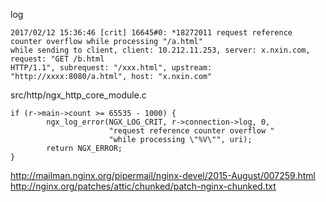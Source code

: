 log
```
2017/02/12 15:36:46 [crit] 16645#0: *18272011 request reference counter overflow while processing "/a.html"
while sending to client, client: 10.212.11.253, server: x.nxin.com, request: "GET /b.html
HTTP/1.1", subrequest: "/xxx.html", upstream: "http://xxxx:8080/a.html", host: "x.nxin.com"
```

src/http/ngx_http_core_module.c
```
if (r->main->count >= 65535 - 1000) {
        ngx_log_error(NGX_LOG_CRIT, r->connection->log, 0,
                      "request reference counter overflow "
                      "while processing \"%V\"", uri);
        return NGX_ERROR;
}
```

http://mailman.nginx.org/pipermail/nginx-devel/2015-August/007259.html
http://nginx.org/patches/attic/chunked/patch-nginx-chunked.txt

